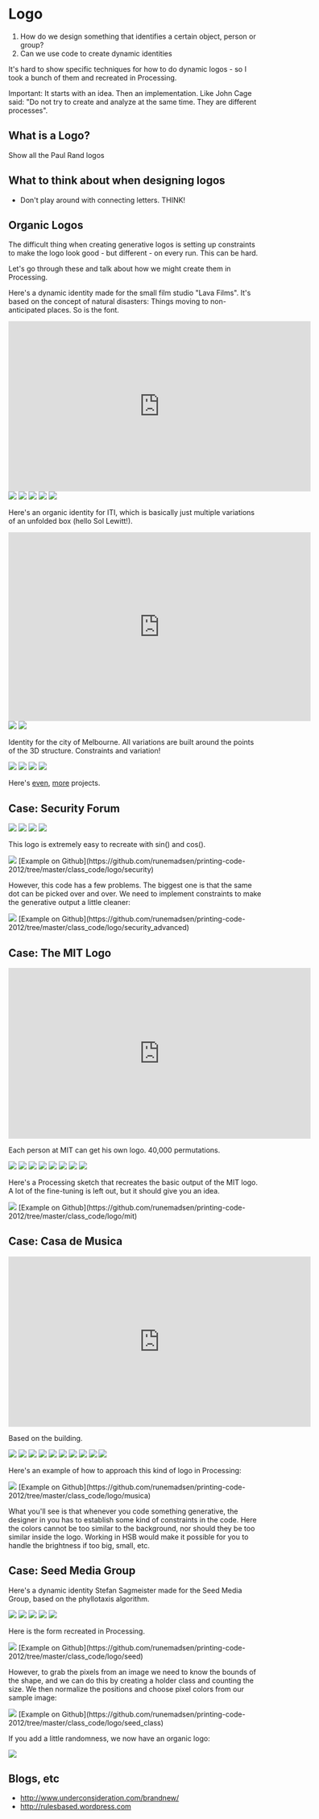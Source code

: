 Logo
====

1. How do we design something that identifies a certain object, person or group?
2. Can we use code to create dynamic identities

It's hard to show specific techniques for how to do dynamic logos - so I took a bunch of them and recreated in Processing.

Important: It starts with an idea. Then an implementation. Like John Cage said: "Do not try to create and analyze at the same time. They are different processes".


What is a Logo?
---------------

Show all the Paul Rand logos



What to think about when designing logos
----------------------------------------

* Don't play around with connecting letters. THINK!


Organic Logos
-------------

The difficult thing when creating generative logos is setting up constraints to make the logo look good - but different - on every run. This can be hard.

Let's go through these and talk about how we might create them in Processing.

Here's a dynamic identity made for the small film studio "Lava Films". It's based on the concept of natural disasters: Things moving to non-anticipated places. So is the font.

<iframe src="http://player.vimeo.com/video/23500126?title=0&amp;byline=0&amp;portrait=0" width="600" height="338" frameborder="0" webkitAllowFullScreen mozallowfullscreen allowFullScreen></iframe>

<img src="http://runemadsen-2012.s3.amazonaws.com/printing-code-2012/logo/lava_small.jpg" data-slideshow="http://runemadsen-2012.s3.amazonaws.com/printing-code-2012/logo/lava.jpg" />

<img src="http://runemadsen-2012.s3.amazonaws.com/printing-code-2012/logo/lava2_small.jpg" data-slideshow="http://runemadsen-2012.s3.amazonaws.com/printing-code-2012/logo/lava2.jpg" />

<img src="http://runemadsen-2012.s3.amazonaws.com/printing-code-2012/logo/lava3_small.jpg" data-slideshow="http://runemadsen-2012.s3.amazonaws.com/printing-code-2012/logo/lava3.jpg" />

<img src="http://runemadsen-2012.s3.amazonaws.com/printing-code-2012/logo/lava4_small.jpg" data-slideshow="http://runemadsen-2012.s3.amazonaws.com/printing-code-2012/logo/lava4.jpg" />

<img src="http://runemadsen-2012.s3.amazonaws.com/printing-code-2012/logo/lava5_small.jpg" data-slideshow="http://runemadsen-2012.s3.amazonaws.com/printing-code-2012/logo/lava5.jpg" />

Here's an organic identity for ITI, which is basically just multiple variations of an unfolded box (hello Sol Lewitt!).

<iframe src="http://player.vimeo.com/video/32502124?title=0&amp;byline=0&amp;portrait=0&amp;color=ffffff" width="600" height="375" frameborder="0" webkitAllowFullScreen mozallowfullscreen allowFullScreen></iframe>

<img src="http://runemadsen-2012.s3.amazonaws.com/printing-code-2012/logo/iti_small.jpg" data-slideshow="http://runemadsen-2012.s3.amazonaws.com/printing-code-2012/logo/iti.jpg" />

<img src="http://runemadsen-2012.s3.amazonaws.com/printing-code-2012/logo/iti2_small.jpg" data-slideshow="http://runemadsen-2012.s3.amazonaws.com/printing-code-2012/logo/iti2.jpg" />

Identity for the city of Melbourne. All variations are built around the points of the 3D structure. Constraints and variation!

<img src="http://runemadsen-2012.s3.amazonaws.com/printing-code-2012/logo/melbourne_small.jpg" data-slideshow="http://runemadsen-2012.s3.amazonaws.com/printing-code-2012/logo/melbourne.jpg" />

<img src="http://runemadsen-2012.s3.amazonaws.com/printing-code-2012/logo/melbourne2_small.jpg" data-slideshow="http://runemadsen-2012.s3.amazonaws.com/printing-code-2012/logo/melbourne2.jpg" />

<img src="http://runemadsen-2012.s3.amazonaws.com/printing-code-2012/logo/melbourne3_small.jpg" data-slideshow="http://runemadsen-2012.s3.amazonaws.com/printing-code-2012/logo/melbourne3.jpg" />

<img src="http://runemadsen-2012.s3.amazonaws.com/printing-code-2012/logo/melbourne4_small.jpg" data-slideshow="http://runemadsen-2012.s3.amazonaws.com/printing-code-2012/logo/melbourne4.jpg" />

Here's [even](http://superserious.net/work18.html), [more](http://www.underconsideration.com/brandnew/archives/monospace_theatre.php) projects.


Case: Security Forum
--------------------

<img src="http://runemadsen-2012.s3.amazonaws.com/printing-code-2012/logo/security_small.jpg" data-slideshow="http://runemadsen-2012.s3.amazonaws.com/printing-code-2012/logo/security.jpg" />

<img src="http://runemadsen-2012.s3.amazonaws.com/printing-code-2012/logo/security2_small.jpg" data-slideshow="http://runemadsen-2012.s3.amazonaws.com/printing-code-2012/logo/security2.jpg" />

<img src="http://runemadsen-2012.s3.amazonaws.com/printing-code-2012/logo/security3_small.jpg" data-slideshow="http://runemadsen-2012.s3.amazonaws.com/printing-code-2012/logo/security3.jpg" />

<img src="http://runemadsen-2012.s3.amazonaws.com/printing-code-2012/logo/security4_small.jpg" data-slideshow="http://runemadsen-2012.s3.amazonaws.com/printing-code-2012/logo/security4.jpg" />

This logo is extremely easy to recreate with sin() and cos().

<img src="http://runemadsen-2012.s3.amazonaws.com/printing-code-2012/logo/security_example_small.jpg" data-slideshow="http://runemadsen-2012.s3.amazonaws.com/printing-code-2012/logo/security_example.jpg" />
[Example on Github](https://github.com/runemadsen/printing-code-2012/tree/master/class_code/logo/security)

However, this code has a few problems. The biggest one is that the same dot can be picked over and over. We need to implement constraints to make the generative output a little cleaner:

<img src="http://runemadsen-2012.s3.amazonaws.com/printing-code-2012/logo/security_example_advanced_small.jpg" data-slideshow="http://runemadsen-2012.s3.amazonaws.com/printing-code-2012/logo/security_example_advanced.jpg" />
[Example on Github](https://github.com/runemadsen/printing-code-2012/tree/master/class_code/logo/security_advanced)


Case: The MIT Logo
------------------

<iframe src="http://player.vimeo.com/video/20250134?title=0&amp;byline=0&amp;portrait=0" width="600" height="339" frameborder="0" webkitAllowFullScreen mozallowfullscreen allowFullScreen></iframe>

Each person at MIT can get his own logo. 40,000 permutations.

<img src="http://runemadsen-2012.s3.amazonaws.com/printing-code-2012/logo/mit_small.jpg" data-slideshow="http://runemadsen-2012.s3.amazonaws.com/printing-code-2012/logo/mit.jpg" />

<img src="http://runemadsen-2012.s3.amazonaws.com/printing-code-2012/logo/mit3_small.jpg" data-slideshow="http://runemadsen-2012.s3.amazonaws.com/printing-code-2012/logo/mit3.jpg" />

<img src="http://runemadsen-2012.s3.amazonaws.com/printing-code-2012/logo/mit5_small.jpg" data-slideshow="http://runemadsen-2012.s3.amazonaws.com/printing-code-2012/logo/mit5.jpg" />

<img src="http://runemadsen-2012.s3.amazonaws.com/printing-code-2012/logo/mit4_small.jpg" data-slideshow="http://runemadsen-2012.s3.amazonaws.com/printing-code-2012/logo/mit4.jpg" />

<img src="http://runemadsen-2012.s3.amazonaws.com/printing-code-2012/logo/mit8_small.jpg" data-slideshow="http://runemadsen-2012.s3.amazonaws.com/printing-code-2012/logo/mit8.jpg" />

<img src="http://runemadsen-2012.s3.amazonaws.com/printing-code-2012/logo/mit2_small.jpg" data-slideshow="http://runemadsen-2012.s3.amazonaws.com/printing-code-2012/logo/mit2.jpg" />

<img src="http://runemadsen-2012.s3.amazonaws.com/printing-code-2012/logo/mit6_small.jpg" data-slideshow="http://runemadsen-2012.s3.amazonaws.com/printing-code-2012/logo/mit6.jpg" />

<img src="http://runemadsen-2012.s3.amazonaws.com/printing-code-2012/logo/mit7_small.jpg" data-slideshow="http://runemadsen-2012.s3.amazonaws.com/printing-code-2012/logo/mit7.jpg" />

Here's a Processing sketch that recreates the basic output of the MIT logo. A lot of the fine-tuning is left out, but it should give you an idea.

<img src="http://runemadsen-2012.s3.amazonaws.com/printing-code-2012/logo/mit_example_small.jpg" data-slideshow="http://runemadsen-2012.s3.amazonaws.com/printing-code-2012/logo/mit_example.jpg" />
[Example on Github](https://github.com/runemadsen/printing-code-2012/tree/master/class_code/logo/mit)


Case: Casa de Musica
--------------------

<iframe width="600" height="338" src="http://www.youtube.com/embed/URmKSyKAK5w" frameborder="0" allowfullscreen></iframe>

Based on the building.

<img src="http://runemadsen-2012.s3.amazonaws.com/printing-code-2012/logo/musica_small.jpg" data-slideshow="http://runemadsen-2012.s3.amazonaws.com/printing-code-2012/logo/musica.jpg" />

<img src="http://runemadsen-2012.s3.amazonaws.com/printing-code-2012/logo/musica2_small.jpg" data-slideshow="http://runemadsen-2012.s3.amazonaws.com/printing-code-2012/logo/musica2.jpg" />

<img src="http://runemadsen-2012.s3.amazonaws.com/printing-code-2012/logo/musica3_small.jpg" data-slideshow="http://runemadsen-2012.s3.amazonaws.com/printing-code-2012/logo/musica3.jpg" />

<img src="http://runemadsen-2012.s3.amazonaws.com/printing-code-2012/logo/musica4_small.jpg" data-slideshow="http://runemadsen-2012.s3.amazonaws.com/printing-code-2012/logo/musica4.jpg" />

<img src="http://runemadsen-2012.s3.amazonaws.com/printing-code-2012/logo/musica5_small.jpg" data-slideshow="http://runemadsen-2012.s3.amazonaws.com/printing-code-2012/logo/musica5.jpg" />

<img src="http://runemadsen-2012.s3.amazonaws.com/printing-code-2012/logo/musica6_small.jpg" data-slideshow="http://runemadsen-2012.s3.amazonaws.com/printing-code-2012/logo/musica6.jpg" />

<img src="http://runemadsen-2012.s3.amazonaws.com/printing-code-2012/logo/musica7_small.jpg" data-slideshow="http://runemadsen-2012.s3.amazonaws.com/printing-code-2012/logo/musica7.jpg" />

<img src="http://runemadsen-2012.s3.amazonaws.com/printing-code-2012/logo/musica8_small.jpg" data-slideshow="http://runemadsen-2012.s3.amazonaws.com/printing-code-2012/logo/musica8.jpg" />

<img src="http://runemadsen-2012.s3.amazonaws.com/printing-code-2012/logo/musica9_small.jpg" data-slideshow="http://runemadsen-2012.s3.amazonaws.com/printing-code-2012/logo/musica9.jpg" />

<img src="http://runemadsen-2012.s3.amazonaws.com/printing-code-2012/logo/musica10_small.jpg" data-slideshow="http://runemadsen-2012.s3.amazonaws.com/printing-code-2012/logo/musica10.jpg" />

Here's an example of how to approach this kind of logo in Processing:

<img src="http://runemadsen-2012.s3.amazonaws.com/printing-code-2012/logo/musica_example_small.jpg" data-slideshow="http://runemadsen-2012.s3.amazonaws.com/printing-code-2012/logo/musica_example.jpg" />
[Example on Github](https://github.com/runemadsen/printing-code-2012/tree/master/class_code/logo/musica)

What you'll see is that whenever you code something generative, the designer in you has to establish some kind of constraints in the code. Here the colors cannot be too similar to the background, nor should they be too similar inside the logo. Working in HSB would make it possible for you to handle the brightness if too big, small, etc.


Case: Seed Media Group
----------------------

Here's a dynamic identity Stefan Sagmeister made for the Seed Media Group, based on the phyllotaxis algorithm.

<img src="http://runemadsen-2012.s3.amazonaws.com/printing-code-2012/logo/seed_small.jpg" data-slideshow="http://runemadsen-2012.s3.amazonaws.com/printing-code-2012/logo/seed.jpg" />

<img src="http://runemadsen-2012.s3.amazonaws.com/printing-code-2012/logo/seed2_small.jpg" data-slideshow="http://runemadsen-2012.s3.amazonaws.com/printing-code-2012/logo/seed2.jpg" />

<img src="http://runemadsen-2012.s3.amazonaws.com/printing-code-2012/logo/seed3_small.jpg" data-slideshow="http://runemadsen-2012.s3.amazonaws.com/printing-code-2012/logo/seed3.jpg" />

<img src="http://runemadsen-2012.s3.amazonaws.com/printing-code-2012/logo/seed4_small.jpg" data-slideshow="http://runemadsen-2012.s3.amazonaws.com/printing-code-2012/logo/seed4.jpg" />

<img src="http://runemadsen-2012.s3.amazonaws.com/printing-code-2012/logo/seed5_small.jpg" data-slideshow="http://runemadsen-2012.s3.amazonaws.com/printing-code-2012/logo/seed5.jpg" />

Here is the form recreated in Processing.

<img src="http://runemadsen-2012.s3.amazonaws.com/printing-code-2012/logo/seed_example_small.jpg" data-slideshow="http://runemadsen-2012.s3.amazonaws.com/printing-code-2012/logo/seed_example.jpg" />
[Example on Github](https://github.com/runemadsen/printing-code-2012/tree/master/class_code/logo/seed)
	
However, to grab the pixels from an image we need to know the bounds of the shape, and we can do this by creating a holder class and counting the size. We then normalize the positions and choose pixel colors from our sample image:

<img src="http://runemadsen-2012.s3.amazonaws.com/printing-code-2012/logo/seed_example2_small.jpg" data-slideshow="http://runemadsen-2012.s3.amazonaws.com/printing-code-2012/logo/seed_example2.jpg" />
[Example on Github](https://github.com/runemadsen/printing-code-2012/tree/master/class_code/logo/seed_class)

If you add a little randomness, we now have an organic logo:

<img src="http://runemadsen-2012.s3.amazonaws.com/printing-code-2012/logo/seed_examples_small.jpg" data-slideshow="http://runemadsen-2012.s3.amazonaws.com/printing-code-2012/logo/seed_examples.jpg" />


Blogs, etc
----------

* http://www.underconsideration.com/brandnew/
* http://rulesbased.wordpress.com
